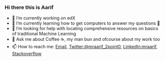 ### Hi there this is Aarif

- 🔭 I’m currently working on edX 
- 🌱 I’m currently learning how to get computers to answer my questions 🤖
-  🤔 I’m looking for help with locating comprehensive resources on basics of traditional Machine Learning 
- 💬 Ask me about Coffee  ☕️,  my man bun and ofcourse about my work too
-  📫 How to reach me: [Email](mailto:mraarif@outlook.com), [Twitter:@mraarif_2point0](https://twitter.com/mraarif_2point0), [LinkedIn:mraarif](https://linkedin.com/in/mraarif), [Stackoverflow](https://stackoverflow.com/users/6027876/aarif)
